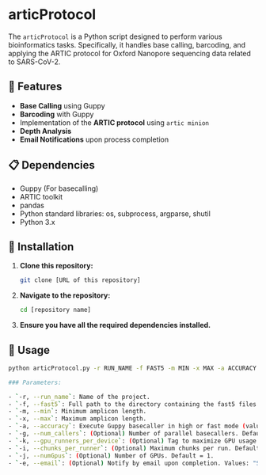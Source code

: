 # articProtocol

The `articProtocol` is a Python script designed to perform various bioinformatics tasks. Specifically, it handles base calling, barcoding, and applying the ARTIC protocol for Oxford Nanopore sequencing data related to SARS-CoV-2.

## 🚀 Features

- **Base Calling** using Guppy
- **Barcoding** with Guppy
- Implementation of the **ARTIC protocol** using `artic minion`
- **Depth Analysis**
- **Email Notifications** upon process completion

## 📋 Dependencies

- Guppy (For basecalling)
- ARTIC toolkit
- pandas
- Python standard libraries: os, subprocess, argparse, shutil
- Python 3.x

## 🔧 Installation

1. **Clone this repository:**
    ```bash
    git clone [URL of this repository]
    ```

2. **Navigate to the repository:**
    ```bash
    cd [repository name]
    ```

3. **Ensure you have all the required dependencies installed.**

## 🎯 Usage

```bash
python articProtocol.py -r RUN_NAME -f FAST5 -m MIN -x MAX -a ACCURACY [-g NUM_CALLERS] [-k GPU_RUNNERS_PER_DEVICE] [-i CHUNKS_PER_RUNNER] [-j NUMGPUS] [-e EMAIL]

### Parameters:

- `-r, --run_name`: Name of the project.
- `-f, --fast5`: Full path to the directory containing the fast5 files.
- `-m, --min`: Minimum amplicon length.
- `-x, --max`: Maximum amplicon length.
- `-a, --accuracy`: Execute Guppy basecaller in high or fast mode (values: 'fast', 'high').
- `-g, --num_callers`: (Optional) Number of parallel basecallers. Default = 8.
- `-k, --gpu_runners_per_device`: (Optional) Tag to maximize GPU usage. Default = 64.
- `-i, --chunks_per_runner`: (Optional) Maximum chunks per run. Default = 256.
- `-j, --numGpus`: (Optional) Number of GPUs. Default = 1.
- `-e, --email`: (Optional) Notify by email upon completion. Values: "Si" or "No". Default = "No".


